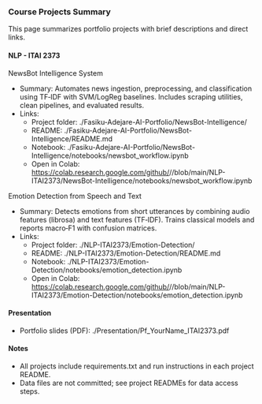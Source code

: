 ### Course Projects Summary

This page summarizes portfolio projects with brief descriptions and direct links.

#### NLP - ITAI 2373

NewsBot Intelligence System
- Summary: Automates news ingestion, preprocessing, and classification using TF‑IDF with SVM/LogReg baselines. Includes scraping utilities, clean pipelines, and evaluated results.
- Links: 
  - Project folder: ./Fasiku-Adejare-AI-Portfolio/NewsBot-Intelligence/
  - README: ./Fasiku-Adejare-AI-Portfolio/NewsBot-Intelligence/README.md
  - Notebook: ./Fasiku-Adejare-AI-Portfolio/NewsBot-Intelligence/notebooks/newsbot_workflow.ipynb
  - Open in Colab: https://colab.research.google.com/github/<your-username>/<repo-name>/blob/main/NLP-ITAI2373/NewsBot-Intelligence/notebooks/newsbot_workflow.ipynb

Emotion Detection from Speech and Text
- Summary: Detects emotions from short utterances by combining audio features (librosa) and text features (TF‑IDF). Trains classical models and reports macro‑F1 with confusion matrices.
- Links:
  - Project folder: ./NLP-ITAI2373/Emotion-Detection/
  - README: ./NLP-ITAI2373/Emotion-Detection/README.md
  - Notebook: ./NLP-ITAI2373/Emotion-Detection/notebooks/emotion_detection.ipynb
  - Open in Colab: https://colab.research.google.com/github/<your-username>/<repo-name>/blob/main/NLP-ITAI2373/Emotion-Detection/notebooks/emotion_detection.ipynb


#### Presentation

- Portfolio slides (PDF): ./Presentation/Pf_YourName_ITAI2373.pdf

#### Notes

- All projects include requirements.txt and run instructions in each project README.
- Data files are not committed; see project READMEs for data access steps.
